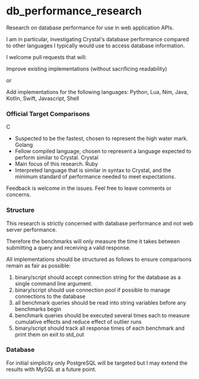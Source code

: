 # db_performance_research
Research on database performance for use in web application APIs.

I am in particular, investigating Crystal's database performance compared to other languages I typically would use to access database information.


I welcome pull requests that will:

Improve existing implementations (without sacrificing readability)

or

Add implementations for the following languages:
Python, Lua, Nim, Java, Kotlin, Swift, Javascript, Shell


### Official Target Comparisons

C
- Suspected to be the fastest, chosen to represent the high water mark.
Golang
- Fellow compiled language, chosen to represent a language expected to perform similar to Crystal.
Crystal
- Main focus of this research.
Ruby
- Interpreted language that is similar in syntax to Crystal, and the minimum standard of performance needed to meet expectations.


Feedback is welcome in the issues. Feel free to leave comments or concerns.


### Structure

This research is strictly concerned with database performance and not web server performance.

Therefore the benchmarks will only measure the time it takes between submitting a query and receiving a valid response.

All implementations should be structured as follows to ensure comparisons remain as fair as possible:

1. binary/script should accept connection string for the database as a single command line argument.
2. binary/script should use connection pool if possible to manage connections to the database
3. all benchmark queries should be read into string variables before any benchmarks begin
4. benchmark queries should be executed several times each to measure cumulative effects and reduce effect of outlier runs
5. binary/script should track all response times of each benchmark and print them on exit to std_out

### Database

For initial simplicity only PostgreSQL will be targeted but I may extend the results with MySQL at a future point.




